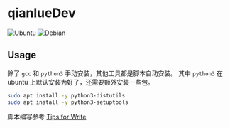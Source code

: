 # qianlueDev

![Ubuntu](https://img.shields.io/badge/Ubuntu-24.04+-E95420?style=social&logo=ubuntu&logoColor=E95420)
![Debian](https://img.shields.io/badge/Debian-12.6+-E95420?style=social&logo=debian&logoColor=red)

## Usage

除了 `gcc` 和 `python3` 手动安装，其他工具都是脚本自动安装。
其中 `python3` 在 ubuntu 上默认安装为好了，还需要额外安装一些包。

``` sh
sudo apt install -y python3-distutils
sudo apt install -y python3-setuptools
```


脚本编写参考 [Tips for Write](tips4wirte.md)
